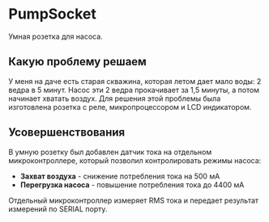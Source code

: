 # PumpSocket

Умная розетка для насоса.

## Какую проблему решаем
У меня на даче есть старая скважина, которая летом дает мало воды: 2 ведра в 5 минут.
Насос эти 2 ведра прокачивает за 1,5 минуты, а потом начинает хватать воздух.
Для решения этой проблемы была изготовлена розетка с реле, микропроцессором и LCD индикатором.

## Усовершенствования
В умную розетку был добавлен датчик тока на отдельном микроконтроллере, который позволил контролировать режимы насоса:
* **Захват воздуха** - снижение потребления тока на 500 мА
* **Перегрузка насоса** - повышение потребления тока до 4400 мА

Отдельный микроконтроллер измеряет RMS тока и передает результат измерений по SERIAL порту.
